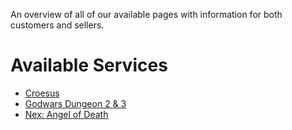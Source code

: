 An overview of all of our available pages with information for both customers and sellers.


# Available Services
- [Croesus](/Croesus)
- [Godwars Dungeon 2 & 3](/Godwars-Dungeon-2-&-3)
- [Nex: Angel of Death](/Nex:-Angel-of-Death)

